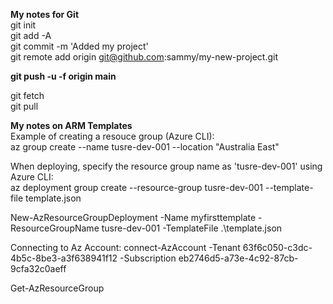 **My notes for Git**  
git init  
git add -A  
git commit -m 'Added my project'  
git remote add origin git@github.com:sammy/my-new-project.git  

**git push -u -f origin main**

git fetch  
git pull  

**My notes on ARM Templates**   
Example of creating a resouce group (Azure CLI):  
az group create --name tusre-dev-001 --location "Australia East"  

When deploying, specify the resource group name as 'tusre-dev-001' using Azure CLI:  
az deployment group create --resource-group tusre-dev-001 --template-file template.json  

New-AzResourceGroupDeployment -Name myfirsttemplate -ResourceGroupName tusre-dev-001 -TemplateFile .\template.json  

Connecting to Az Account: 
connect-AzAccount -Tenant 63f6c050-c3dc-4b5c-8be3-a3f638941f12 -Subscription eb2746d5-a73e-4c92-87cb-9cfa32c0aeff 

Get-AzResourceGroup  





